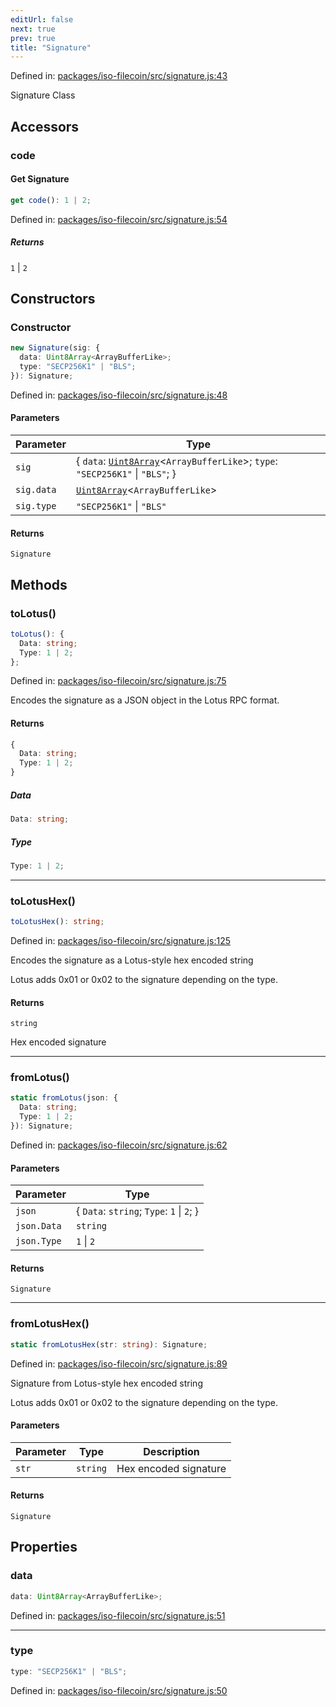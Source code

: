 ```yaml
---
editUrl: false
next: true
prev: true
title: "Signature"
---
```


Defined in: [packages/iso-filecoin/src/signature.js:43](https://github.com/hugomrdias/filecoin/blob/main/packages/iso-filecoin/src/signature.js#L43)

Signature Class

## Accessors

### code

#### Get Signature

```ts
get code(): 1 | 2;
```

Defined in: [packages/iso-filecoin/src/signature.js:54](https://github.com/hugomrdias/filecoin/blob/main/packages/iso-filecoin/src/signature.js#L54)

##### Returns

`1` \| `2`

## Constructors

### Constructor

```ts
new Signature(sig: {
  data: Uint8Array<ArrayBufferLike>;
  type: "SECP256K1" | "BLS";
}): Signature;
```

Defined in: [packages/iso-filecoin/src/signature.js:48](https://github.com/hugomrdias/filecoin/blob/main/packages/iso-filecoin/src/signature.js#L48)

#### Parameters

| Parameter | Type |
| ------ | ------ |
| `sig` | \{ `data`: [`Uint8Array`](https://developer.mozilla.org/docs/Web/JavaScript/Reference/Global_Objects/Uint8Array)\<`ArrayBufferLike`\>; `type`: `"SECP256K1"` \| `"BLS"`; \} |
| `sig.data` | [`Uint8Array`](https://developer.mozilla.org/docs/Web/JavaScript/Reference/Global_Objects/Uint8Array)\<`ArrayBufferLike`\> |
| `sig.type` | `"SECP256K1"` \| `"BLS"` |

#### Returns

`Signature`

## Methods

### toLotus()

```ts
toLotus(): {
  Data: string;
  Type: 1 | 2;
};
```

Defined in: [packages/iso-filecoin/src/signature.js:75](https://github.com/hugomrdias/filecoin/blob/main/packages/iso-filecoin/src/signature.js#L75)

Encodes the signature as a JSON object in the Lotus RPC format.

#### Returns

```ts
{
  Data: string;
  Type: 1 | 2;
}
```

##### Data

```ts
Data: string;
```

##### Type

```ts
Type: 1 | 2;
```

***

### toLotusHex()

```ts
toLotusHex(): string;
```

Defined in: [packages/iso-filecoin/src/signature.js:125](https://github.com/hugomrdias/filecoin/blob/main/packages/iso-filecoin/src/signature.js#L125)

Encodes the signature as a Lotus-style hex encoded string

Lotus adds 0x01 or 0x02 to the signature depending on the type.

#### Returns

`string`

Hex encoded signature

***

### fromLotus()

```ts
static fromLotus(json: {
  Data: string;
  Type: 1 | 2;
}): Signature;
```

Defined in: [packages/iso-filecoin/src/signature.js:62](https://github.com/hugomrdias/filecoin/blob/main/packages/iso-filecoin/src/signature.js#L62)

#### Parameters

| Parameter | Type |
| ------ | ------ |
| `json` | \{ `Data`: `string`; `Type`: `1` \| `2`; \} |
| `json.Data` | `string` |
| `json.Type` | `1` \| `2` |

#### Returns

`Signature`

***

### fromLotusHex()

```ts
static fromLotusHex(str: string): Signature;
```

Defined in: [packages/iso-filecoin/src/signature.js:89](https://github.com/hugomrdias/filecoin/blob/main/packages/iso-filecoin/src/signature.js#L89)

Signature from Lotus-style hex encoded string

Lotus adds 0x01 or 0x02 to the signature depending on the type.

#### Parameters

| Parameter | Type | Description |
| ------ | ------ | ------ |
| `str` | `string` | Hex encoded signature |

#### Returns

`Signature`

## Properties

### data

```ts
data: Uint8Array<ArrayBufferLike>;
```

Defined in: [packages/iso-filecoin/src/signature.js:51](https://github.com/hugomrdias/filecoin/blob/main/packages/iso-filecoin/src/signature.js#L51)

***

### type

```ts
type: "SECP256K1" | "BLS";
```

Defined in: [packages/iso-filecoin/src/signature.js:50](https://github.com/hugomrdias/filecoin/blob/main/packages/iso-filecoin/src/signature.js#L50)
